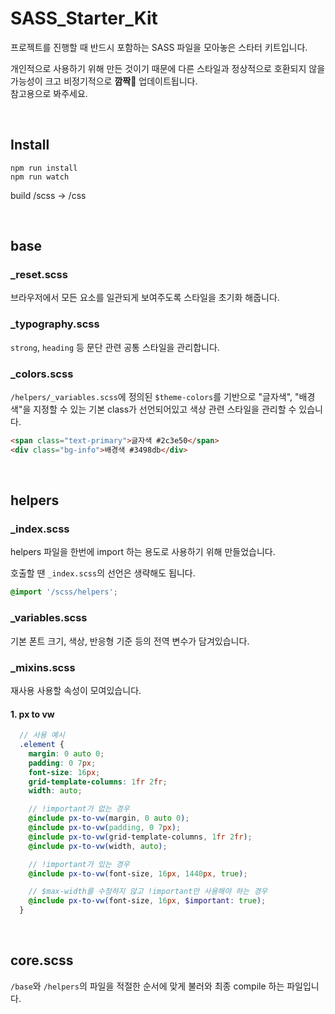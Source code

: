 # SASS_Starter_Kit
프로젝트를 진행할 때 반드시 포함하는 SASS 파일을 모아놓은 스타터 키트입니다.

개인적으로 사용하기 위해 만든 것이기 때문에 다른 스타일과 정상적으로 호환되지 않을 가능성이 크고 비정기적으로 **깜짝🎉** 업데이트됩니다.
<br>참고용으로 봐주세요.


<br>


## Install

```
npm run install
npm run watch
```

build /scss -> /css


<br>

## base
### _reset.scss
브라우저에서 모든 요소를 ​일관되게 보여주도록 스타일을 초기화 해줍니다.

### _typography.scss
`strong`, `heading` 등 문단 관련 공통 스타일을 관리합니다.

### _colors.scss
`/helpers/_variables.scss`에 정의된 `$theme-colors`를 기반으로 "글자색", "배경색"을 지정할 수 있는 기본 class가 선언되어있고
색상 관련 스타일을 관리할 수 있습니다.

```html
<span class="text-primary">글자색 #2c3e50</span>
<div class="bg-info">배경색 #3498db</div>
```

<br>

## helpers
### _index.scss
helpers 파일을 한번에 import 하는 용도로 사용하기 위해 만들었습니다.

호출할 땐 `_index.scss`의 선언은 생략해도 됩니다.
```scss
@import '/scss/helpers';
```

### _variables.scss
기본 폰트 크기, 색상, 반응형 기준 등의 전역 변수가 담겨있습니다.

### _mixins.scss
재사용 사용할 속성이 모여있습니다.

#### 1. px to vw
```scss
  // 사용 예시
  .element {
    margin: 0 auto 0;
    padding: 0 7px;
    font-size: 16px;
    grid-template-columns: 1fr 2fr;
    width: auto;

    // !important가 없는 경우
    @include px-to-vw(margin, 0 auto 0);
    @include px-to-vw(padding, 0 7px);
    @include px-to-vw(grid-template-columns, 1fr 2fr);
    @include px-to-vw(width, auto);

    // !important가 있는 경우
    @include px-to-vw(font-size, 16px, 1440px, true);

    // $max-width를 수정하지 않고 !important만 사용해야 하는 경우
    @include px-to-vw(font-size, 16px, $important: true);
  }
```

<br>

## core.scss
`/base`와 `/helpers`의 파일을 적절한 순서에 맞게 불러와 최종 compile 하는 파일입니다.
